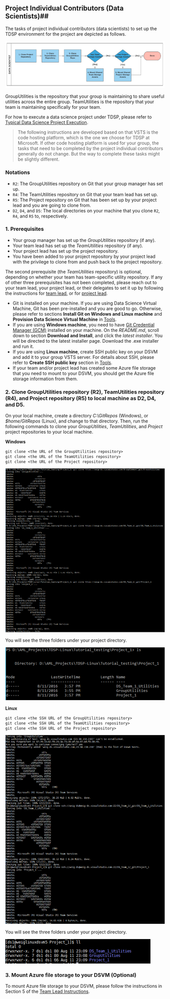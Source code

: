 ## Project Individual Contributors (Data Scientists)##

The tasks of project individual contributors (data scientists) to set up the TDSP environment for the project are depicted as follows. 

![](media/TDSP-Data-Scientist.PNG)


GroupUtilities is the repository that your group is maintaining to share useful utilities across the entire group. TeamUtilities is the repository that your team is maintaining specifically for your team. 

For how to execute a data science project under TDSP, please refer to [Typical Data Science Project Execution](./Project_Execution.html). 

>The following instructions are developed based on that VSTS is the code hosting platform, which is the one we choose for TDSP at Microsoft. If other code hosting platform is used for your group, the tasks that need to be completed by the project individual contributors generally do not change. But the way to complete these tasks might be slightly different. 

### Notations

- `R2`: The GroupUtilities repository on Git that your group manager has set up.
- `R4`: The TeamUtilities repository on Git that your team lead has set up.
- `R5`: The Project repository on Git that has been set up by your project lead and you are going to clone from.
- `D2`, `D4`, and `D5`: The local directories on your machine that you clone `R2`, `R4`, and `R5` to, respectively.


### 1. Prerequisites

- Your group manager has set up the _GroupUtilities_ repository (if any). 
- Your team lead has set up the _TeamUtilities_ repository (if any).
- Your project lead has set up the project repository. 
- You have been added to your project repository by your project lead with the privilege to clone from and push back to the project repository.

The second prerequisite (the _TeamUtilities_ repository) is optional, depending on whether your team has team-specific utility repository. If any of other three prerequisites has not been completed, please reach out to your team lead, your project lead, or their delegates to set it up by following the instructions for [team lead](./2_Team_Lead.html), or for [project lead](./3_Project_Lead.html).

- Git is installed on your machine. If you are using Data Science Virtual Machine, Git has been pre-installed and you are good to go. Otherwise, please refer to sections **Install Git on Windows and Linux machine** and **Provision Data Science Virtual Machine** in [Tools](./5_Resources.html).  
- If you are using **Windows machine**, you need to have [Git Credential Manager (GCM)](https://github.com/Microsoft/Git-Credential-Manager-for-Windows) installed on your machine. On the _README.md_, scroll down to section **Download and Install**, and click the _latest installer_. You will be directed to the latest installer page. Download the .exe installer and run it. 
- If you are using **Linux machine**, create SSH public key on your DSVM and add it to your group VSTS server. For details about SSH, please refer to **Create SSH public key** section in [Tools](./5_Resources.html).
- If your team and/or project lead has created some Azure file storage that you need to mount to your DSVM, you should get the Azure file storage information from them. 

### 2. Clone GroupUtilities repository (R2), TeamUtilities repository (R4), and Project repository (R5) to local machine as D2, D4, and D5.

On your local machine, create a directory _C:\GitRepos_ (Windows), or _$home/GitRepos_ (Linux), and change to that directory. Then, run the following commands to clone your _GroupUtilities_, _TeamUtilities_, and _Project_ project repositories to your local machine. 

**Windows**
	
	git clone <the URL of the GroupUtilities repository>
	git clone <the URL of the TeamUtilities repository>
	git clone <the URL of the Project repository>
	
![](media/clone_three_repo_to_IC.PNG)

You will see the three folders under your project directory.

![](media/three_repo_cloned_to_IC.PNG)

**Linux**
	
	git clone <the SSH URL of the GroupUtilities repository>
	git clone <the SSH URL of the TeamUtilities repository>
	git clone <the SSH URL of the Project repository>

![](media/clone_three_repo_to_IC_linux.PNG)

You will see the three folders under your project directory.

![](media/three_repo_cloned_to_IC_linux.PNG)

### 3. Mount Azure file storage to your DSVM (Optional)

To mount Azure file storage to your DSVM, please follow the instructions in Section 5 of the [Team Lead Instructions](./2\_Team\_Lead.html).



